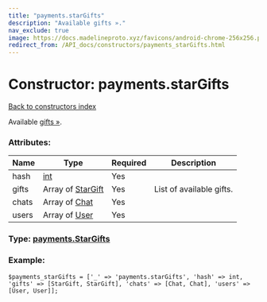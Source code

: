 ```yaml
---
title: "payments.starGifts"
description: "Available gifts »."
nav_exclude: true
image: https://docs.madelineproto.xyz/favicons/android-chrome-256x256.png
redirect_from: /API_docs/constructors/payments_starGifts.html
---
```

# Constructor: payments.starGifts  
[Back to constructors index](/API_docs/constructors/index.html)



Available [gifts »](https://core.telegram.org/api/gifts).

### Attributes:

| Name     |    Type       | Required | Description |
|----------|---------------|----------|-------------|
|hash|[int](/API_docs/types/int.html) | Yes|
|gifts|Array of [StarGift](/API_docs/types/StarGift.html) | Yes|List of available gifts.|
|chats|Array of [Chat](/API_docs/types/Chat.html) | Yes|
|users|Array of [User](/API_docs/types/User.html) | Yes|



### Type: [payments.StarGifts](/API_docs/types/payments.StarGifts.html)


### Example:

```
$payments_starGifts = ['_' => 'payments.starGifts', 'hash' => int, 'gifts' => [StarGift, StarGift], 'chats' => [Chat, Chat], 'users' => [User, User]];
```  
